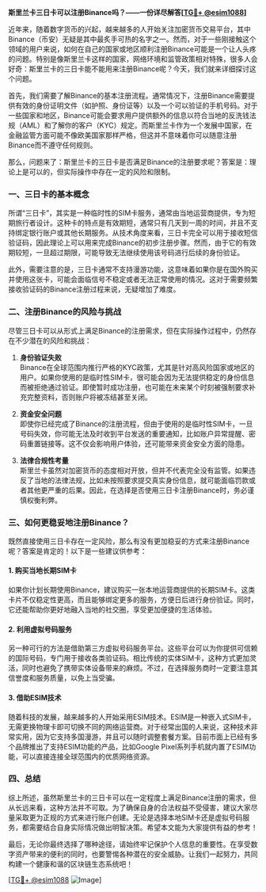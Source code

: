 **斯里兰卡三日卡可以注册Binance吗？——一份详尽解答[[TG💪+ @esim1088](https://t.me/s/esim1088)]**

近年来，随着数字货币的兴起，越来越多的人开始关注加密货币交易平台，其中Binance（币安）无疑是其中最炙手可热的名字之一。然而，对于一些刚接触这个领域的用户来说，如何在自己的国家或地区顺利注册Binance可能是一个让人头疼的问题。特别是像斯里兰卡这样的国家，网络环境和监管政策相对特殊，很多人会好奇：斯里兰卡的三日卡能不能用来注册Binance呢？今天，我们就来详细探讨这个问题。

首先，我们需要了解Binance的基本注册流程。通常情况下，注册Binance需要提供有效的身份证明文件（如护照、身份证等）以及一个可以验证的手机号码。对于一些国家和地区，Binance可能会要求用户提供额外的信息以符合当地的反洗钱法规（AML）和了解你的客户（KYC）规定。而斯里兰卡作为一个发展中国家，在金融监管方面可能不像欧美国家那样严格，但这并不意味着你可以随意注册Binance而不遵守任何规则。

那么，问题来了：斯里兰卡的三日卡是否满足Binance的注册要求呢？答案是：理论上是可以的，但实际操作中存在一定的风险和限制。

### 一、三日卡的基本概念

所谓“三日卡”，其实是一种临时性的SIM卡服务，通常由当地运营商提供，专为短期旅行者设计。这种卡的特点是有效期短，通常只有几天到一周的时间，并且不支持绑定银行账户或其他长期服务。从技术角度来看，三日卡完全可以用于接收短信验证码，因此理论上可以用来完成Binance的初步注册步骤。然而，由于它的有效期较短，一旦超过期限，可能导致无法继续使用该号码进行后续的身份验证。

此外，需要注意的是，三日卡通常不支持漫游功能，这意味着如果你是在国外购买并使用这张卡，可能会面临信号不稳定或者无法正常使用的情况。这对于需要频繁接收验证码的Binance注册过程来说，无疑增加了难度。

### 二、注册Binance的风险与挑战

尽管三日卡可以从形式上满足Binance的注册需求，但在实际操作过程中，仍然存在不少潜在的风险和挑战：

1. **身份验证失败**  
   Binance在全球范围内推行严格的KYC政策，尤其是针对高风险国家或地区的用户。如果你使用的是临时性SIM卡，很可能会因为无法提供稳定的身份信息而被拒绝通过验证。即使暂时成功注册，也可能在未来某个时刻被强制要求补充完整资料，否则账户将被冻结甚至关闭。

2. **资金安全问题**  
   即使你已经完成了Binance的注册流程，但由于使用的是临时性SIM卡，一旦号码失效，你可能无法及时收到平台发送的重要通知，比如账户异常提醒、密码重置链接等。这不仅会影响用户体验，还可能带来资金安全方面的隐患。

3. **法律合规性考量**  
   斯里兰卡虽然对加密货币的态度相对开放，但并不代表完全没有监管。如果违反了当地的法律法规，比如未按照要求提交真实身份信息，就可能面临罚款或者其他更严重的后果。因此，在选择是否使用三日卡注册Binance时，务必谨慎权衡利弊。

### 三、如何更稳妥地注册Binance？

既然直接使用三日卡存在一定风险，那么有没有更加稳妥的方式来注册Binance呢？答案是肯定的！以下是一些建议供参考：

#### 1. 购买当地长期SIM卡
如果你计划长期使用Binance，建议购买一张本地运营商提供的长期SIM卡。这类卡片不仅稳定性更高，而且能够绑定更多的服务，方便日后进行身份验证。同时，它还能帮助你更好地融入当地的社交圈，享受更加便捷的生活体验。

#### 2. 利用虚拟号码服务
另一种可行的方法是借助第三方虚拟号码服务平台。这些平台可以为你提供可信赖的国际号码，专门用于接收各类验证码。相比传统的实体SIM卡，这种方式更加灵活，同时也避免了携带实体设备带来的麻烦。不过，在选择服务商时一定要注意其信誉度和服务质量，以免上当受骗。

#### 3. 借助ESIM技术
随着科技的发展，越来越多的人开始采用ESIM技术。ESIM是一种嵌入式SIM卡，无需更换物理卡即可切换不同的网络运营商。对于经常出国的人来说，这种技术非常实用，因为它支持多国漫游，并且可以随时调整套餐方案。目前市面上已经有多个品牌推出了支持ESIM功能的产品，比如Google Pixel系列手机就内置了ESIM功能，可以直接连接全球范围内的优质网络资源。

### 四、总结

综上所述，虽然斯里兰卡的三日卡可以在一定程度上满足Binance注册的需求，但从长远来看，这种方法并不可取。为了确保自身的合法权益不受侵害，建议大家尽量采取更为正规的方式来进行账户创建。无论是选择本地SIM卡还是虚拟号码服务，都需要结合自身实际情况做出明智决策。希望本文能为大家提供有益的参考！

最后，无论你最终选择了哪种途径，请始终牢记保护个人信息的重要性。在享受数字资产带来的便利的同时，也要警惕各种潜在的安全威胁。让我们一起努力，共同构建一个健康和谐的区块链生态系统吧！

[[TG💪+ @esim1088](https://t.me/s/esim1088) ![Image](https://i.postimg.cc/4NQfJmqS/Snipaste-2025-05-13-00-14-12.png)]